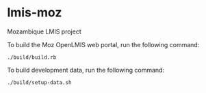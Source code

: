 # lmis-moz
Mozambique LMIS project

To build the Moz OpenLMIS web portal, run the following command:

`./build/build.rb`

To build development data, run the following command:

`./build/setup-data.sh`
